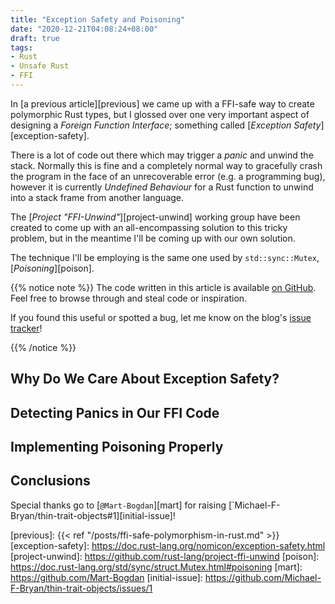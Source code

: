 ```yaml
---
title: "Exception Safety and Poisoning"
date: "2020-12-21T04:08:24+08:00"
draft: true
tags:
- Rust
- Unsafe Rust
- FFI
---
```


In [a previous article][previous] we came up with a FFI-safe way to create
polymorphic Rust types, but I glossed over one very important aspect of
designing a *Foreign Function Interface*; something called [*Exception
Safety*][exception-safety].

There is a lot of code out there which may trigger a *panic* and unwind the
stack. Normally this is fine and a completely normal way to gracefully crash
the program in the face of an unrecoverable error (e.g. a programming bug),
however it is currently *Undefined Behaviour* for a Rust function to unwind
into a stack frame from another language.

The [*Project "FFI-Unwind"*][project-unwind] working group have been created to
come up with an all-encompassing solution to this tricky problem, but in the
meantime I'll be coming up with our own solution.

The technique I'll be employing is the same one used by `std::sync::Mutex`,
[*Poisoning*][poison].

{{% notice note %}}
The code written in this article is available [on GitHub][repo]. Feel free to
browse through and steal code or inspiration.

If you found this useful or spotted a bug, let me know on the blog's
[issue tracker][issue]!

[repo]: https://github.com/Michael-F-Bryan/thin-trait-objects
[issue]: https://github.com/Michael-F-Bryan/adventures.michaelfbryan.com/issues
{{% /notice %}}

## Why Do We Care About Exception Safety?

## Detecting Panics in Our FFI Code

## Implementing Poisoning Properly

## Conclusions

Special thanks go to [`@Mart-Bogdan`][mart] for raising
[`Michael-F-Bryan/thin-trait-objects#1][initial-issue]!

[previous]: {{< ref "/posts/ffi-safe-polymorphism-in-rust.md" >}}
[exception-safety]: https://doc.rust-lang.org/nomicon/exception-safety.html
[project-unwind]: https://github.com/rust-lang/project-ffi-unwind
[poison]: https://doc.rust-lang.org/std/sync/struct.Mutex.html#poisoning
[mart]: https://github.com/Mart-Bogdan
[initial-issue]: https://github.com/Michael-F-Bryan/thin-trait-objects/issues/1
